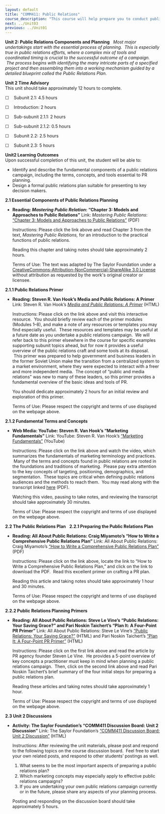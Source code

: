 ```yaml
---
layout: default
title: "COMM411: Public Relations"
course_description: "This course will help prepare you to conduct public relations suitable for small start-up businesses, international companies, political campaigns, social programs, personal development, and other outreach projects."
next: ../Unit03
previous: ../Unit01
---
```

**Unit 2: Public Relations Components and Planning** <span
id="2"></span> 
*Most major undertakings start with the essential process of planning.
 This is especially true in public relations efforts, where a complex
mix of tools and coordinated timing is crucial to the successful outcome
of a campaign.  The process begins with identifying the many intricate
parts of a specified project and then assembling them into a working
mechanism guided by a detailed blueprint called the Public Relations
Plan.*

**Unit 2 Time Advisory**  
This unit should take approximately 12 hours to complete.  
  
 ☐    Subunit 2.1: 4.5 hours

  
 ☐    Introduction: 2 hours  
  
 ☐    Sub-subunit 2.1.1: 2 hours  
  
 ☐    Sub-subunit 2.1.2: 0.5 hours

  
 ☐    Subunit 2.2: 2.5 hours  
  
 ☐    Subunit 2.3: 5 hours

**Unit2 Learning Outcomes**  
Upon successful completion of this unit, the student will be able to:
-   Identify and describe the fundamental components of a public
    relations campaign, including the terms, concepts, and tools
    essential to PR planning.
-   Design a formal public relations plan suitable for presenting to key
    decision makers.

**2.1 Essential Components of Public Relations Planning** <span
id="2.1"></span> 
-   **Reading: *Mastering Public Relation*: “Chapter 3: Models and
    Approaches to Public Relations”**
    Link: *Mastering Public Relations*: [“Chapter 3: Models and
    Approaches to Public
    Relations”](http://www.saylor.org/site/textbooks/Mastering%20Public%20Relations.pdf)
    (PDF)  
      
     Instructions: Please click the link above and read Chapter 3 from
    the text, *Mastering Public Relations,* for an introduction to the
    practical functions of public relations.  
      
     Reading this chapter and taking notes should take approximately 2
    hours.  
      
     Terms of Use: The text was adapted by The Saylor Foundation under a
    [CreativeCommons-Attribution-NonCommercial-ShareAlike 3.0
    License](http://creativecommons.org/licenses/by-nc-sa/3.0/) without
    attribution as requested by the work's original creator or licensee.

**2.1.1 Public Relations Primer** <span id="2.1.1"></span> 
-   **Reading: Steven R. Van Hook’s Media and Public Relations: A
    Primer**
    Link: Steven R. Van Hook’s *[Media and Public Relations: A
    Primer](http://wwmr.us/primer/)* (HTML)  
      
     Instructions: Please click on the link above and visit this
    interactive resource.  You should briefly review each of the primer
    modules (Modules 1–8), and make a note of any resources or templates
    you may find especially useful.  These resources and templates may
    be useful at a future date as you undertake a public relations
    campaign.  We will refer back to this primer elsewhere in the course
    for specific examples supporting subunit topics ahead, but for now
    it provides a useful overview of the public relations craft and some
    tools at its disposal.  This primer was prepared to help government
    and business leaders in the former Soviet Union make the transition
    from a centralized system to a market environment, where they were
    expected to interact with a freer and more independent media.  The
    concept of “public and media relations” was new to many of these
    leaders, so this primer provides a fundamental overview of the basic
    ideas and tools of PR.  
      
     You should dedicate approximately 2 hours for an initial review and
    exploration of this primer.  
      
     Terms of Use: Please respect the copyright and terms of use
    displayed on the webpage above.

**2.1.2 Fundamental Terms and Concepts** <span id="2.1.2"></span> 
-   **Web Media: YouTube: Steven R. Van Hook’s “Marketing
    Fundamentals”**
    Link: YouTube: Steven R. Van Hook’s [“Marketing
    Fundamentals”](http://www.youtube.com/watch?v=B-6u-pPC1zI&list=UU9Xaz3ukHi1_LboWsF4gbHg&index=8&feature=plcp)
    (YouTube)  
      
     Instructions: Please click on the link above and watch the video,
    which summarizes the fundamentals of marketing terminology and
    practices.  Many of the terms and concepts found in public relations
    are rooted in the foundations and traditions of marketing.  Please
    pay extra attention to the key concepts of targeting, positioning,
    demographics, and segmentation.  These topics are critical when
    defining public relations audiences and the methods to reach them.
     You may read along with the transcript linked
    [here](http://wwmr.us/support/MarketingFundamentals.pdf) (PDF).  
      
     Watching this video, pausing to take notes, and reviewing the
    transcript should take approximately 30 minutes.  
      
     Terms of Use: Please respect the copyright and terms of use
    displayed on the webpage above.

**2.2 The Public Relations Plan** <span id="2.2"></span> 
**2.2.1 Preparing the Public Relations Plan** <span id="2.2.1"></span> 
-   **Reading: All About Public Relations: Craig Miyamoto’s “How to
    Write a Comprehensive Public Relations Plan”**
    Link: All About Public Relations: Craig Miyamoto’s [“How to Write a
    Comprehensive Public Relations
    Plan”](http://aboutpublicrelations.net/ucmiyamoto1.htm) (PDF)  
      
     Instructions: Please click on the link above, locate the link to
    “How to Write a Comprehensive Public Relations Plan,” and click on
    the link to download the PDF.  Read this excellent primer on
    crafting a PR plan.  
      
     Reading this article and taking notes should take approximately 1
    hour and 30 minutes.  
      
     Terms of Use: Please respect the copyright and terms of use
    displayed on the webpage above.

**2.2.2 Public Relations Planning Primers** <span id="2.2.2"></span> 
-   **Reading: All About Public Relations: Steve Le Vine’s “Public
    Relations: Your Saving Grace?” and Pari Noskin Taichert’s “Plan It:
    A Four-Point PR Primer”**
    Link: All About Public Relations: Steve Le Vine’s [“Public
    Relations: Your Saving
    Grace?”](http://aboutpublicrelations.net/uclevine2.htm) (HTML) and
    Pari Noskin Taichert’s [“Plan It: A Four-Point PR
    Primer”](http://aboutpublicrelations.net/uctaichert2a.htm) (HTML)  
      
     Instructions: Please click on the first link above and read the
    article by PR agency founder Steven Le Vine.  He provides a 5-point
    overview of key concepts a practitioner must keep in mind when
    planning a public relations campaign.  Then, click on the second
    link above and read Pari Noskin Taichert’s brief summary of the four
    initial steps for preparing a public relations plan.  
      
     Reading these articles and taking notes should take approximately 1
    hour.  
      
     Terms of Use: Please respect the copyright and terms of use
    displayed on the webpage above.

**2.3 Unit 2 Discussions** <span id="2.3"></span> 
-   **Activity: The Saylor Foundation’s “COMM411 Discussion Board: Unit
    2 Discussion”**
    Link: The Saylor Foundation’s [“COMM411 Discussion Board: Unit 2
    Discussion”](http://forums.saylor.org/topic/unit-2-discussion/)
    (HTML)  
      
     Instructions: After reviewing the unit materials, please post and
    respond to the following topics on the course discussion board. 
    Feel free to start your own related posts, and respond to other
    students’ postings as well.  
      
     1) What seems to be the most important aspects of preparing a
    public relations plan?  
     2) Which marketing concepts may especially apply to effective
    public relations campaigns?  
     3) If you are undertaking your own public relations campaign
    currently or in the future, please share any aspects of your
    planning process.  
      
     Posting and responding on the discussion board should take
    approximately 5 hours.


